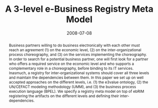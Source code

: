 ---
abstract: Business partners willing to do business electronically with each other
  must reach an agreement (1) on the economic level, (2) on the inter-organizational
  process choreography, and (3) on the services implementing the choreography. In
  order to search for a potential business partner, one will first look for a partner
  who offers a required service on the economic level and who supports a complementary
  role in a choreography, before binding to its IT services. Inasmuch, a registry
  for inter-organizational systems should cover all three levels and maintain the
  dependencies between them. In this paper we set up on well accepted approaches on
  the different levels, i.e. (1) the e3value ontology, (2) the UN/CEFACT modeling
  methodology (UMM), and (3) the business process execution language (BPEL). We specify
  a registry meta model on top of ebRIM registering the artifacts on the different
  levels and defining their inter-dependencies.
authors:
- Christian Huemer
- Philipp Liegl
- Rainer Schuster
- Marco Zapletal
date: '2008-07-08'
featured: false
links:
- name: Publik
  url: https://publik.tuwien.ac.at/showentry.php?ID=165760&lang=2
publication_types:
- '1'
publishDate: '2008-07-08'
title: A 3-level e-Business Registry Meta Model
url_pdf: http://publik.tuwien.ac.at/files/PubDat_165760.pdf
---